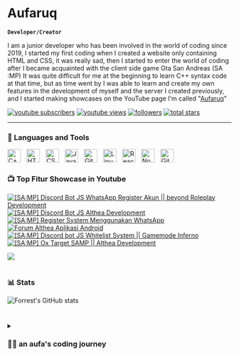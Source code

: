 # Aufaruq

**`Developer/Creator`**

I am a junior developer who has been involved in the world of coding since 2019, I started my first coding when I created a website only containing HTML and CSS, it was really sad, then I started to enter the world of coding after I became acquainted with the client side game Gta San Andreas (SA :MP) It was quite difficult for me at the beginning to learn C++ syntax code at that time, but as time went by I was able to learn and create my own features in the development of myself and the server I created previously, and I started making showcases on the YouTube page I'm called "[Aufaruq][youtube]"

   <p align="left">
      <a href="https://www.youtube.com/channel/UCp0Gl40O_2KrUOy7Y5Pb_-Q">
         <img alt="youtube subscribers" title="Subscribe to my YouTube channel" src="https://custom-icon-badges.demolab.com/youtube/channel/subscribers/UCp0Gl40O_2KrUOy7Y5Pb_-Q?color=%23E05D44&label=SUBSCRIBE&logo=video&logoColor=white&style=for-the-badge&labelColor=CE4630"/></a> 
      <a href="https://www.youtube.com/channel/UCp0Gl40O_2KrUOy7Y5Pb_-Q">
         <img alt="youtube views" title="YouTube views" src="https://custom-icon-badges.demolab.com/youtube/channel/views/UCp0Gl40O_2KrUOy7Y5Pb_-Q?color=%23E1AD0E&logo=eye&logoColor=white&style=for-the-badge&labelColor=C79600"/></a> 
      <a href="https://github.com/Aufaruq?tab=followers">
         <img alt="followers" title="Follow me on Github" src="https://custom-icon-badges.demolab.com/github/followers/Aufaruq?color=236ad3&labelColor=1155ba&style=for-the-badge&logo=person-add&label=Follow&logoColor=white"/></a>
      <a href="https://github.com/Aufaruq?tab=repositories&sort=stargazers">
         <img alt="total stars" title="Total stars on GitHub" src="https://custom-icon-badges.demolab.com/github/stars/Aufaruq?color=55960c&style=for-the-badge&labelColor=488207&logo=star"/></a>
   </p>

---

### 🧰 Languages and Tools
<img align="left" alt="C++" width="30px" style="padding-right:10px;" src="https://cdn.jsdelivr.net/gh/devicons/devicon/icons/cplusplus/cplusplus-line.svg" />
<img align="left" alt="HTML" width="30px" style="padding-right:10px;" src="https://cdn.jsdelivr.net/gh/devicons/devicon/icons/html5/html5-plain.svg" />
<img align="left" alt="CSS" width="30px" style="padding-right:10px;" src="https://cdn.jsdelivr.net/gh/devicons/devicon/icons/css3/css3-plain.svg" />
<img align="left" alt="JavaScript" width="30px" style="padding-right:10px;" src="https://cdn.jsdelivr.net/gh/devicons/devicon/icons/javascript/javascript-plain.svg" />
<img align="left" alt="Git" width="30px" style="padding-right:10px;" src="https://cdn.jsdelivr.net/gh/devicons/devicon/icons/git/git-original.svg" />
<img align="left" alt="Linux" width="30px" style="padding-right:10px;" src="https://cdn.jsdelivr.net/gh/devicons/devicon/icons/linux/linux-original.svg" />
<img align="left" alt="React" width="30px" style="padding-right:10px;" src="https://cdn.jsdelivr.net/gh/devicons/devicon/icons/react/react-original.svg" />
<img align="left" alt="NodeJS" width="30px" style="padding-right:10px;" src="https://cdn.jsdelivr.net/gh/devicons/devicon/icons/nodejs/nodejs-original.svg" />
<img align="left" alt="GitHub" width="30px" style="padding-right:10px;" src="https://cdn.jsdelivr.net/gh/devicons/devicon/icons/github/github-original.svg" />
<br />

#

### 📺 Top Fitur Showcase in Youtube

<!-- BEGIN YOUTUBE-CARDS -->
[![[SA:MP] Discord Bot JS WhatsApp Register Akun || beyond Roleplay Development](https://ytcards.demolab.com/?id=xraZUDaBjGM&title=[SA:MP]+Discord+Bot+Js+WhatsApp+Register+Account+Scraping+%28Advanced%29&lang=en&timestamp=1709917248&background_color=%230d1117&title_color=%23ffffff&stats_color=%23dedede&max_title_lines=1&width=250&border_radius=5&duration=190 "[SA:MP] Discord Bot JS WhatsApp Register Akun || beyond Roleplay Development")](https://www.youtube.com/watch?v=xraZUDaBjGM)
[![[SA:MP] Discord Bot JS Althea Development](https://ytcards.demolab.com/?id=e051-gMlHbk&title=[SA:MP]+Discord+Bot+JS+Althea+Development+Lot&lang=en&timestamp=1707836432&background_color=%230d1117&title_color=%23ffffff&stats_color=%23dedede&max_title_lines=1&width=250&border_radius=5&duration=186 "[SA:MP] Discord Bot JS Althea Development")](https://www.youtube.com/watch?v=e051-gMlHbk)
[![[SA:MP] Register System Menggunakan WhatsApp](https://ytcards.demolab.com/?id=uIjZ4bZMrr4&title=[SA:MP]+Register+System+Menggunakan+WhatsApp+&lang=en&timestamp=1707058821&background_color=%230d1117&title_color=%23ffffff&stats_color=%23dedede&max_title_lines=1&width=250&border_radius=5&duration=111 "[SA:MP] Register System Menggunakan WhatsApp")](https://www.youtube.com/watch?v=uIjZ4bZMrr4)
[![Forum Althea Aplikasi Android](https://ytcards.demolab.com/?id=vPmHHI02lGM&t=6s&title=Forum+Althea+Aplikasi+Android&lang=en&timestamp=1706360421&background_color=%230d1117&title_color=%23ffffff&stats_color=%23dedede&max_title_lines=1&width=250&border_radius=5&duration=118 "Forum Althea Aplikasi Android")](https://www.youtube.com/watch?v=vPmHHI02lGM&t=6s)
[![[SA:MP] Discord bot JS Whitelist System || Gamemode Inferno](https://ytcards.demolab.com/?id=98-5VGXjH68&t=1s=6s&title=[SA:MP]+Discord+Bot+JS+Whitelist+System+||+Gameode+Inferno&lang=en&timestamp=1706360421&background_color=%230d1117&title_color=%23ffffff&stats_color=%23dedede&max_title_lines=1&width=250&border_radius=5&duration=123 "[SA:MP] Discord bot JS Whitelist System || Gamemode Inferno")](https://www.youtube.com/watch?v=98-5VGXjH68&t=1s)
[![[SA:MP] Ox Target SAMP || Althea Development](https://ytcards.demolab.com/?id=LqaMesCeXOg&t=98s&title=[SA:MP]+Ox+Target+SAMP+||+Althea+Development&lang=en&timestamp=1706360421&background_color=%230d1117&title_color=%23ffffff&stats_color=%23dedede&max_title_lines=1&width=250&border_radius=5&duration=159 "[SA:MP] Ox Target SAMP || Althea Development")](https://www.youtube.com/watch?v=LqaMesCeXOg&t=98s)
<!-- END YOUTUBE-CARDS -->

[<img src="https://custom-icon-badges.demolab.com/badge/-Subscribe%20For%20More-red?style=for-the-badge&logo=video&logoColor=white"/>](https://www.youtube.com/channel/UCp0Gl40O_2KrUOy7Y5Pb_-Q)

#

### 📊 Stats

![Forrest's GitHub stats](https://github-readme-stats.vercel.app/api?username=Aufaruq&show_icons=true&theme=gruvbox)

<!-- ![GitHub Streak](https://streak-stats.demolab.com?user=ForrestKnight&theme=gruvbox&border_radius=4.5) -->

#

<details>
 <summary><h3>👨‍💻 an aufa's coding journey</h3></summary>
   I started my first coding in 2019, although the coding was very bad, but that was before, maybe as time goes by my skills in writing code will start to improve, hopefully in the future it will be better

[youtube]: https://youtube.com/Aufaruq
